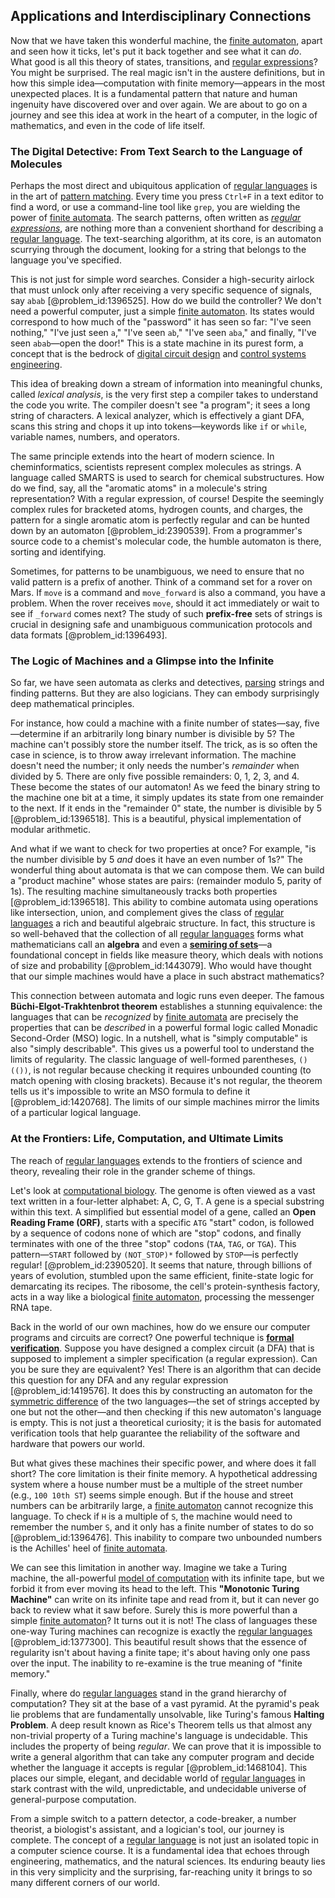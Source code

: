 ## Applications and Interdisciplinary Connections

Now that we have taken this wonderful machine, the [finite automaton](@article_id:160103), apart and seen how it ticks, let's put it back together and see what it can *do*. What good is all this theory of states, transitions, and [regular expressions](@article_id:265351)? You might be surprised. The real magic isn't in the austere definitions, but in how this simple idea—computation with finite memory—appears in the most unexpected places. It is a fundamental pattern that nature and human ingenuity have discovered over and over again. We are about to go on a journey and see this idea at work in the heart of a computer, in the logic of mathematics, and even in the code of life itself.

### The Digital Detective: From Text Search to the Language of Molecules

Perhaps the most direct and ubiquitous application of [regular languages](@article_id:267337) is in the art of [pattern matching](@article_id:137496). Every time you press `Ctrl+F` in a text editor to find a word, or use a command-line tool like `grep`, you are wielding the power of [finite automata](@article_id:268378). The search patterns, often written as *[regular expressions](@article_id:265351)*, are nothing more than a convenient shorthand for describing a [regular language](@article_id:274879). The text-searching algorithm, at its core, is an automaton scurrying through the document, looking for a string that belongs to the language you've specified.

This is not just for simple word searches. Consider a high-security airlock that must unlock only after receiving a very specific sequence of signals, say `abab` [@problem_id:1396525]. How do we build the controller? We don't need a powerful computer, just a simple [finite automaton](@article_id:160103). Its states would correspond to how much of the "password" it has seen so far: "I've seen nothing," "I've just seen `a`," "I've seen `ab`," "I've seen `aba`," and finally, "I've seen `abab`—open the door!" This is a state machine in its purest form, a concept that is the bedrock of [digital circuit design](@article_id:166951) and [control systems engineering](@article_id:263362).

This idea of breaking down a stream of information into meaningful chunks, called *lexical analysis*, is the very first step a compiler takes to understand the code you write. The compiler doesn't see "a program"; it sees a long string of characters. A lexical analyzer, which is effectively a giant DFA, scans this string and chops it up into tokens—keywords like `if` or `while`, variable names, numbers, and operators.

The same principle extends into the heart of modern science. In cheminformatics, scientists represent complex molecules as strings. A language called SMARTS is used to search for chemical substructures. How do we find, say, all the "aromatic atoms" in a molecule's string representation? With a regular expression, of course! Despite the seemingly complex rules for bracketed atoms, hydrogen counts, and charges, the pattern for a single aromatic atom is perfectly regular and can be hunted down by an automaton [@problem_id:2390539]. From a programmer's source code to a chemist's molecular code, the humble automaton is there, sorting and identifying.

Sometimes, for patterns to be unambiguous, we need to ensure that no valid pattern is a prefix of another. Think of a command set for a rover on Mars. If `move` is a command and `move_forward` is also a command, you have a problem. When the rover receives `move`, should it act immediately or wait to see if `_forward` comes next? The study of such **prefix-free** sets of strings is crucial in designing safe and unambiguous communication protocols and data formats [@problem_id:1396493].

### The Logic of Machines and a Glimpse into the Infinite

So far, we have seen automata as clerks and detectives, [parsing](@article_id:273572) strings and finding patterns. But they are also logicians. They can embody surprisingly deep mathematical principles.

For instance, how could a machine with a finite number of states—say, five—determine if an arbitrarily long binary number is divisible by 5? The machine can't possibly store the number itself. The trick, as is so often the case in science, is to throw away irrelevant information. The machine doesn't need the number; it only needs the number's *remainder* when divided by 5. There are only five possible remainders: 0, 1, 2, 3, and 4. These become the states of our automaton! As we feed the binary string to the machine one bit at a time, it simply updates its state from one remainder to the next. If it ends in the "remainder 0" state, the number is divisible by 5 [@problem_id:1396518]. This is a beautiful, physical implementation of modular arithmetic.

And what if we want to check for two properties at once? For example, "is the number divisible by 5 *and* does it have an even number of 1s?" The wonderful thing about automata is that we can compose them. We can build a "product machine" whose states are pairs: (remainder modulo 5, parity of 1s). The resulting machine simultaneously tracks both properties [@problem_id:1396518]. This ability to combine automata using operations like intersection, union, and complement gives the class of [regular languages](@article_id:267337) a rich and beautiful algebraic structure. In fact, this structure is so well-behaved that the collection of all [regular languages](@article_id:267337) forms what mathematicians call an **algebra** and even a **[semiring of sets](@article_id:191202)**—a foundational concept in fields like measure theory, which deals with notions of size and probability [@problem_id:1443079]. Who would have thought that our simple machines would have a place in such abstract mathematics?

This connection between automata and logic runs even deeper. The famous **Büchi-Elgot-Trakhtenbrot theorem** establishes a stunning equivalence: the languages that can be *recognized* by [finite automata](@article_id:268378) are precisely the properties that can be *described* in a powerful formal logic called Monadic Second-Order (MSO) logic. In a nutshell, what is "simply computable" is also "simply describable". This gives us a powerful tool to understand the limits of regularity. The classic language of well-formed parentheses, `()(())`, is not regular because checking it requires unbounded counting (to match opening with closing brackets). Because it's not regular, the theorem tells us it's impossible to write an MSO formula to define it [@problem_id:1420768]. The limits of our simple machines mirror the limits of a particular logical language.

### At the Frontiers: Life, Computation, and Ultimate Limits

The reach of [regular languages](@article_id:267337) extends to the frontiers of science and theory, revealing their role in the grander scheme of things.

Let's look at [computational biology](@article_id:146494). The genome is often viewed as a vast text written in a four-letter alphabet: A, C, G, T. A gene is a special substring within this text. A simplified but essential model of a gene, called an **Open Reading Frame (ORF)**, starts with a specific `ATG` "start" codon, is followed by a sequence of codons none of which are "stop" codons, and finally terminates with one of the three "stop" codons (`TAA`, `TAG`, or `TGA`). This pattern—`START` followed by `(NOT_STOP)*` followed by `STOP`—is perfectly regular! [@problem_id:2390520]. It seems that nature, through billions of years of evolution, stumbled upon the same efficient, finite-state logic for demarcating its recipes. The ribosome, the cell's protein-synthesis factory, acts in a way like a biological [finite automaton](@article_id:160103), processing the messenger RNA tape.

Back in the world of our own machines, how do we ensure our computer programs and circuits are correct? One powerful technique is **[formal verification](@article_id:148686)**. Suppose you have designed a complex circuit (a DFA) that is supposed to implement a simpler specification (a regular expression). Can you be sure they are equivalent? Yes! There is an algorithm that can decide this question for any DFA and any regular expression [@problem_id:1419576]. It does this by constructing an automaton for the [symmetric difference](@article_id:155770) of the two languages—the set of strings accepted by one but not the other—and then checking if this new automaton's language is empty. This is not just a theoretical curiosity; it is the basis for automated verification tools that help guarantee the reliability of the software and hardware that powers our world.

But what gives these machines their specific power, and where does it fall short? The core limitation is their finite memory. A hypothetical addressing system where a house number must be a multiple of the street number (e.g., `100 10th ST`) seems simple enough. But if the house and street numbers can be arbitrarily large, a [finite automaton](@article_id:160103) cannot recognize this language. To check if `H` is a multiple of `S`, the machine would need to remember the number `S`, and it only has a finite number of states to do so [@problem_id:1396476]. This inability to compare two unbounded numbers is the Achilles' heel of [finite automata](@article_id:268378).

We can see this limitation in another way. Imagine we take a Turing machine, the all-powerful [model of computation](@article_id:636962) with its infinite tape, but we forbid it from ever moving its head to the left. This **"Monotonic Turing Machine"** can write on its infinite tape and read from it, but it can never go back to review what it saw before. Surely this is more powerful than a simple [finite automaton](@article_id:160103)? It turns out it is not! The class of languages these one-way Turing machines can recognize is exactly the [regular languages](@article_id:267337) [@problem_id:1377300]. This beautiful result shows that the essence of regularity isn't about having a finite tape; it's about having only one pass over the input. The inability to re-examine is the true meaning of "finite memory."

Finally, where do [regular languages](@article_id:267337) stand in the grand hierarchy of computation? They sit at the base of a vast pyramid. At the pyramid's peak lie problems that are fundamentally unsolvable, like Turing's famous **Halting Problem**. A deep result known as Rice's Theorem tells us that almost any non-trivial property of a Turing machine's language is undecidable. This includes the property of being *regular*. We can prove that it is impossible to write a general algorithm that can take any computer program and decide whether the language it accepts is regular [@problem_id:1468104]. This places our simple, elegant, and decidable world of [regular languages](@article_id:267337) in stark contrast with the wild, unpredictable, and undecidable universe of general-purpose computation.

From a simple switch to a pattern detector, a code-breaker, a number theorist, a biologist's assistant, and a logician's tool, our journey is complete. The concept of a [regular language](@article_id:274879) is not just an isolated topic in a computer science course. It is a fundamental idea that echoes through engineering, mathematics, and the natural sciences. Its enduring beauty lies in this very simplicity and the surprising, far-reaching unity it brings to so many different corners of our world.